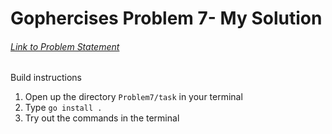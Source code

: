 # Gophercises Problem 7- My Solution
###### [Link to Problem Statement](https://courses.calhoun.io/lessons/les_goph_35)

Build instructions
1. Open up the directory `Problem7/task` in your terminal
2. Type `go install .`
3. Try out the commands in the terminal